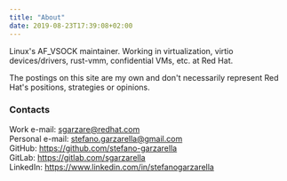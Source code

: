 ```yaml
---
title: "About"
date: 2019-08-23T17:39:08+02:00
---
```


Linux's AF_VSOCK maintainer. Working in virtualization, virtio devices/drivers, rust-vmm, confidential VMs, etc. at Red Hat.

The postings on this site are my own and don't necessarily represent Red Hat's positions, strategies or opinions.

### Contacts

Work e-mail: [sgarzare@redhat.com](mailto:sgarzare@redhat.com)  
Personal e-mail: [stefano.garzarella@gmail.com](mailto:stefano.garzarella@gmail.com)  
GitHub: https://github.com/stefano-garzarella  
GitLab: https://gitlab.com/sgarzarella  
LinkedIn: https://www.linkedin.com/in/stefanogarzarella  
